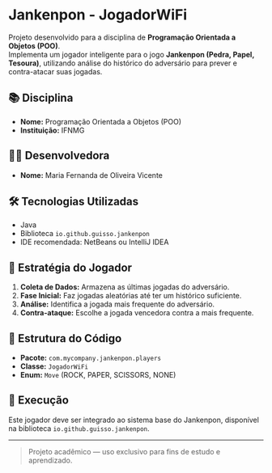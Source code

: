 # Jankenpon - JogadorWiFi

Projeto desenvolvido para a disciplina de **Programação Orientada a Objetos (POO)**.  
Implementa um jogador inteligente para o jogo **Jankenpon (Pedra, Papel, Tesoura)**, utilizando análise do histórico do adversário para prever e contra-atacar suas jogadas.

## 📚 Disciplina
- **Nome:** Programação Orientada a Objetos (POO)
- **Instituição:** IFNMG

## 👩‍💻 Desenvolvedora
- **Nome:** Maria Fernanda de Oliveira Vicente

## 🛠 Tecnologias Utilizadas
- Java
- Biblioteca `io.github.guisso.jankenpon`
- IDE recomendada: NetBeans ou IntelliJ IDEA

## 🎯 Estratégia do Jogador
1. **Coleta de Dados:** Armazena as últimas jogadas do adversário.
2. **Fase Inicial:** Faz jogadas aleatórias até ter um histórico suficiente.
3. **Análise:** Identifica a jogada mais frequente do adversário.
4. **Contra-ataque:** Escolhe a jogada vencedora contra a mais frequente.

## 📂 Estrutura do Código
- **Pacote:** `com.mycompany.jankenpon.players`
- **Classe:** `JogadorWiFi`
- **Enum:** `Move` (ROCK, PAPER, SCISSORS, NONE)

## 🚀 Execução
Este jogador deve ser integrado ao sistema base do Jankenpon, disponível na biblioteca `io.github.guisso.jankenpon`.

---
> Projeto acadêmico — uso exclusivo para fins de estudo e aprendizado.
